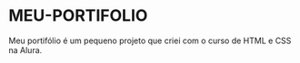 # MEU-PORTIFOLIO
Meu portifólio  é um pequeno projeto que criei com o curso de HTML e CSS na Alura.
